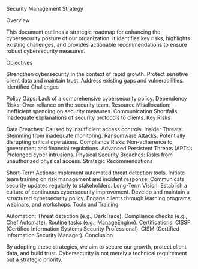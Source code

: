 Security Management Strategy

Overview

This document outlines a strategic roadmap for enhancing the cybersecurity posture of our organization.
It identifies key risks, highlights existing challenges, and provides actionable recommendations to ensure robust cybersecurity measures.

Objectives

Strengthen cybersecurity in the context of rapid growth.
Protect sensitive client data and maintain trust.
Address existing gaps and vulnerabilities.
Identified Challenges

Policy Gaps: Lack of a comprehensive cybersecurity policy.
Dependency Risks: Over-reliance on the security team.
Resource Misallocation: Inefficient spending on security measures.
Communication Shortfalls: Inadequate explanations of security protocols to clients.
Key Risks

Data Breaches: Caused by insufficient access controls.
Insider Threats: Stemming from inadequate monitoring.
Ransomware Attacks: Potentially disrupting critical operations.
Compliance Risks: Non-adherence to government and financial regulations.
Advanced Persistent Threats (APTs): Prolonged cyber intrusions.
Physical Security Breaches: Risks from unauthorized physical access.
Strategic Recommendations

Short-Term Actions:
Implement automated threat detection tools.
Initiate team training on risk management and incident response.
Communicate security updates regularly to stakeholders.
Long-Term Vision:
Establish a culture of continuous cybersecurity improvement.
Develop and maintain a structured cybersecurity policy.
Engage clients through learning programs, webinars, and workshops.
Tools and Training

Automation:
Threat detection (e.g., DarkTrace).
Compliance checks (e.g., Chef Automate).
Routine tasks (e.g., ManageEngine).
Certifications:
CISSP (Certified Information Systems Security Professional).
CISM (Certified Information Security Manager).
Conclusion

By adopting these strategies, we aim to secure our growth, protect client data, and build trust. Cybersecurity is not merely a technical requirement but a strategic priority.

